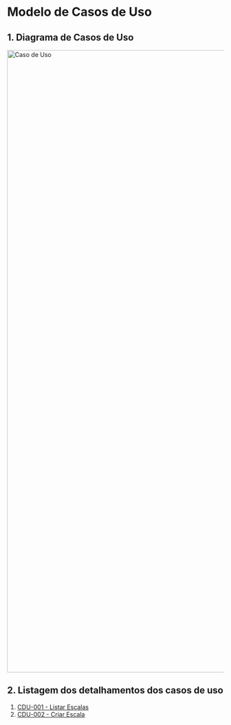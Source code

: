 # Modelo de Casos de Uso

## 1. Diagrama de Casos de Uso

<img width="2325" height="1449" alt="Caso de Uso" src="https://github.com/user-attachments/assets/faf9c223-458b-4dd2-a28b-53b304895046" />

## 2. Listagem dos detalhamentos dos casos de uso

1. [CDU-001 - Listar Escalas](cdu-001/detalhamento-001.md)
2. [CDU-002 - Criar Escala](cdu-002/detalhamento-002.md)
